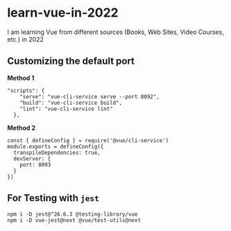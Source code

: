 # learn-vue-in-2022

I am learning Vue from different sources (Books, Web Sites, Video Courses, etc.) in 2022

## Customizing the default port

**Method 1**

```
"scripts": {
    "serve": "vue-cli-service serve --port 8092",
    "build": "vue-cli-service build",
    "lint": "vue-cli-service lint"
  },
```

**Method 2**

```
const { defineConfig } = require('@vue/cli-service')
module.exports = defineConfig({
  transpileDependencies: true,
  devServer: {
    port: 8093
  }
})

```

## For Testing with `jest`

```
npm i -D jest@^26.6.3 @testing-library/vue
npm i -D vue-jest@next @vue/test-utils@next
```
